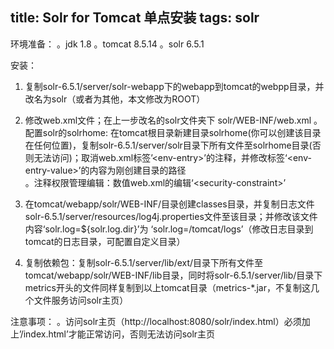title: Solr for Tomcat 单点安装
tags: solr
---
环境准备：
。jdk 1.8
。tomcat 8.5.14
。solr 6.5.1

安装：
1. 复制solr-6.5.1/server/solr-webapp下的webapp到tomcat的webpp目录，并改名为solr（或者为其他，本文修改为ROOT）

2. 修改web.xml文件；在上一步改名的solr文件夹下 solr/WEB-INF/web.xml
	。配置solr的solrhome: 在tomcat根目录新建目录solrhome(你可以创建该目录在任何位置)，复制solr-6.5.1/server/solr目录下所有文件至solrhome目录(否则无法访问)；取消web.xml标签’\<env-entry\>’的注释，并修改标签‘\<env-entry-value\>’的内容为刚创建目录的路径  
	。注释权限管理编辑：数值web.xml的编辑‘\<security-constraint\>’  

3. 在tomcat/webapp/solr/WEB-INF/目录创建classes目录，并复制日志文件solr-6.5.1/server/resources/log4j.properties文件至该目录；并修改该文件内容‘solr.log=${solr.log.dir}’为 ‘solr.log=/tomcat/logs’（修改日志目录到tomcat的日志目录，可配置自定义目录）

4. 复制依赖包：复制solr-6.5.1/server/lib/ext/目录下所有文件至tomcat/webapp/solr/WEB-INF/lib目录，同时将solr-6.5.1/server/lib/目录下metrics开头的文件同样复制到以上tomcat目录（metrics-\*.jar，不复制这几个文件服务访问solr主页）

注意事项：
。访问solr主页（http://localhost:8080/solr/index.html）必须加上’/index.html’才能正常访问，否则无法访问solr主页
